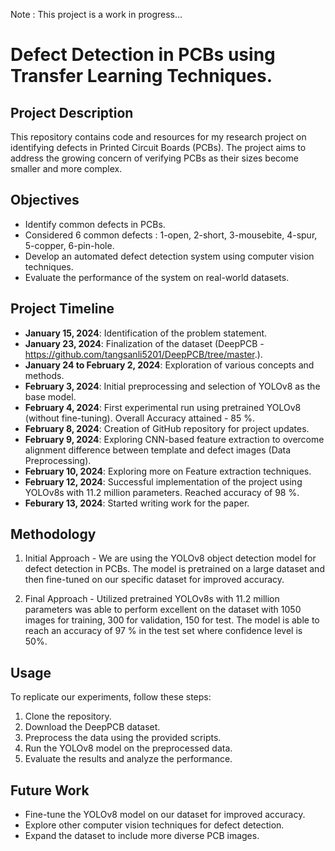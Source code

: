 Note : This project is a work in progress...

# Defect Detection in PCBs using Transfer Learning Techniques.

## Project Description
This repository contains code and resources for my research project on identifying defects in Printed Circuit Boards (PCBs). The project aims to address the growing concern of verifying PCBs as their sizes become smaller and more complex.

## Objectives
- Identify common defects in PCBs.
- Considered 6 common defects : 1-open, 2-short, 3-mousebite, 4-spur, 5-copper, 6-pin-hole.
- Develop an automated defect detection system using computer vision techniques.
- Evaluate the performance of the system on real-world datasets.

## Project Timeline
- **January 15, 2024**: Identification of the problem statement.
- **January 23, 2024**: Finalization of the dataset (DeepPCB - https://github.com/tangsanli5201/DeepPCB/tree/master.).
- **January 24 to February 2, 2024**: Exploration of various concepts and methods.
- **February 3, 2024**: Initial preprocessing and selection of YOLOv8 as the base model.
- **February 4, 2024**: First experimental run using pretrained YOLOv8 (without fine-tuning).  Overall Accuracy attained - 85 %.
- **February 8, 2024**: Creation of GitHub repository for project updates.
- **February 9, 2024**: Exploring CNN-based feature extraction to overcome alignment difference between template and defect images (Data Preprocessing).
- **February 10, 2024**: Exploring more on Feature extraction techniques.
- **February 12, 2024**: Successful implementation of the project using YOLOv8s with 11.2 million parameters. Reached accuracy of 98 %.
- **Feburary 13, 2024**: Started writing work for the paper.

## Methodology
1. Initial Approach - We are using the YOLOv8 object detection model for defect detection in PCBs. The model is pretrained on a large dataset and then fine-tuned on our specific dataset for improved accuracy.

2. Final Approach - Utilized pretrained YOLOv8s with 11.2 million parameters was able to perform excellent on the dataset with 1050 images for training, 300 for validation, 150 for test. The model is able to reach an accuracy of 97 % in the test set where confidence level is 50%.

## Usage
To replicate our experiments, follow these steps:
1. Clone the repository.
2. Download the DeepPCB dataset.
3. Preprocess the data using the provided scripts.
4. Run the YOLOv8 model on the preprocessed data.
5. Evaluate the results and analyze the performance.

## Future Work
- Fine-tune the YOLOv8 model on our dataset for improved accuracy.
- Explore other computer vision techniques for defect detection.
- Expand the dataset to include more diverse PCB images.
